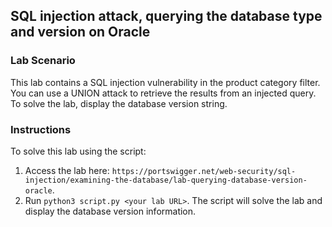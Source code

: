 ## SQL injection attack, querying the database type and version on Oracle
### Lab Scenario
  This lab contains a SQL injection vulnerability in the product category filter. You can use a UNION attack to retrieve the results from an injected query. 
  To solve the lab, display the database version string. 

### Instructions
To solve this lab using the script:
1. Access the lab here: `https://portswigger.net/web-security/sql-injection/examining-the-database/lab-querying-database-version-oracle`.
2. Run `python3 script.py <your lab URL>`.
   The script will solve the lab and display the database version information.

